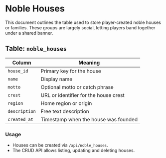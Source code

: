 # Noble Houses

This document outlines the table used to store player-created noble houses or families.
These groups are largely social, letting players band together under a shared banner.

## Table: `noble_houses`

| Column | Meaning |
| --- | --- |
| `house_id` | Primary key for the house |
| `name` | Display name |
| `motto` | Optional motto or catch phrase |
| `crest` | URL or identifier for the house crest |
| `region` | Home region or origin |
| `description` | Free text description |
| `created_at` | Timestamp when the house was founded |

### Usage
- Houses can be created via `/api/noble_houses`.
- The CRUD API allows listing, updating and deleting houses.
